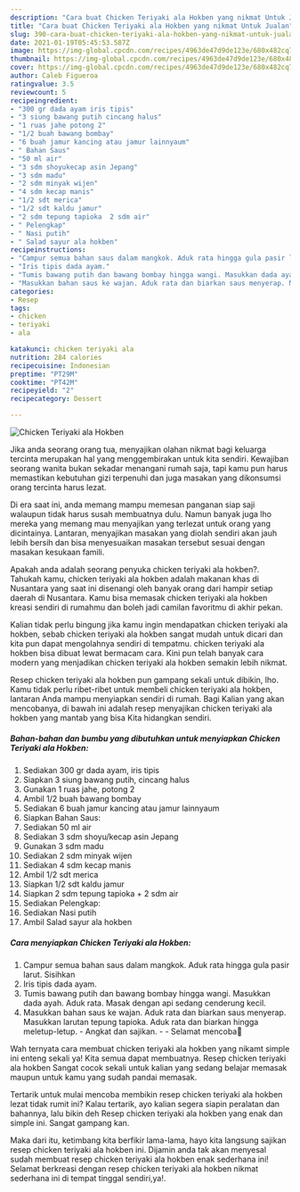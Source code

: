```yaml
---
description: "Cara buat Chicken Teriyaki ala Hokben yang nikmat Untuk Jualan"
title: "Cara buat Chicken Teriyaki ala Hokben yang nikmat Untuk Jualan"
slug: 390-cara-buat-chicken-teriyaki-ala-hokben-yang-nikmat-untuk-jualan
date: 2021-01-19T05:45:53.587Z
image: https://img-global.cpcdn.com/recipes/4963de47d9de123e/680x482cq70/chicken-teriyaki-ala-hokben-foto-resep-utama.jpg
thumbnail: https://img-global.cpcdn.com/recipes/4963de47d9de123e/680x482cq70/chicken-teriyaki-ala-hokben-foto-resep-utama.jpg
cover: https://img-global.cpcdn.com/recipes/4963de47d9de123e/680x482cq70/chicken-teriyaki-ala-hokben-foto-resep-utama.jpg
author: Caleb Figueroa
ratingvalue: 3.5
reviewcount: 5
recipeingredient:
- "300 gr dada ayam iris tipis"
- "3 siung bawang putih cincang halus"
- "1 ruas jahe potong 2"
- "1/2 buah bawang bombay"
- "6 buah jamur kancing atau jamur lainnyaum"
- " Bahan Saus"
- "50 ml air"
- "3 sdm shoyukecap asin Jepang"
- "3 sdm madu"
- "2 sdm minyak wijen"
- "4 sdm kecap manis"
- "1/2 sdt merica"
- "1/2 sdt kaldu jamur"
- "2 sdm tepung tapioka  2 sdm air"
- " Pelengkap"
- " Nasi putih"
- " Salad sayur ala hokben"
recipeinstructions:
- "Campur semua bahan saus dalam mangkok. Aduk rata hingga gula pasir larut. Sisihkan"
- "Iris tipis dada ayam."
- "Tumis bawang putih dan bawang bombay hingga wangi. Masukkan dada ayah. Aduk rata. Masak dengan api sedang cenderung kecil."
- "Masukkan bahan saus ke wajan. Aduk rata dan biarkan saus menyerap. Masukkan larutan tepung tapioka. Aduk rata dan biarkan hingga meletup-letup. Angkat dan sajikan.  Selamat mencoba💐"
categories:
- Resep
tags:
- chicken
- teriyaki
- ala

katakunci: chicken teriyaki ala 
nutrition: 284 calories
recipecuisine: Indonesian
preptime: "PT29M"
cooktime: "PT42M"
recipeyield: "2"
recipecategory: Dessert

---
```



![Chicken Teriyaki ala Hokben](https://img-global.cpcdn.com/recipes/4963de47d9de123e/680x482cq70/chicken-teriyaki-ala-hokben-foto-resep-utama.jpg)

Jika anda seorang orang tua, menyajikan olahan nikmat bagi keluarga tercinta merupakan hal yang menggembirakan untuk kita sendiri. Kewajiban seorang  wanita bukan sekadar menangani rumah saja, tapi kamu pun harus memastikan kebutuhan gizi terpenuhi dan juga masakan yang dikonsumsi orang tercinta harus lezat.

Di era  saat ini, anda memang mampu memesan panganan siap saji walaupun tidak harus susah membuatnya dulu. Namun banyak juga lho mereka yang memang mau menyajikan yang terlezat untuk orang yang dicintainya. Lantaran, menyajikan masakan yang diolah sendiri akan jauh lebih bersih dan bisa menyesuaikan masakan tersebut sesuai dengan masakan kesukaan famili. 



Apakah anda adalah seorang penyuka chicken teriyaki ala hokben?. Tahukah kamu, chicken teriyaki ala hokben adalah makanan khas di Nusantara yang saat ini disenangi oleh banyak orang dari hampir setiap daerah di Nusantara. Kamu bisa memasak chicken teriyaki ala hokben kreasi sendiri di rumahmu dan boleh jadi camilan favoritmu di akhir pekan.

Kalian tidak perlu bingung jika kamu ingin mendapatkan chicken teriyaki ala hokben, sebab chicken teriyaki ala hokben sangat mudah untuk dicari dan kita pun dapat mengolahnya sendiri di tempatmu. chicken teriyaki ala hokben bisa dibuat lewat bermacam cara. Kini pun telah banyak cara modern yang menjadikan chicken teriyaki ala hokben semakin lebih nikmat.

Resep chicken teriyaki ala hokben pun gampang sekali untuk dibikin, lho. Kamu tidak perlu ribet-ribet untuk membeli chicken teriyaki ala hokben, lantaran Anda mampu menyiapkan sendiri di rumah. Bagi Kalian yang akan mencobanya, di bawah ini adalah resep menyajikan chicken teriyaki ala hokben yang mantab yang bisa Kita hidangkan sendiri.

<!--inarticleads1-->

##### Bahan-bahan dan bumbu yang dibutuhkan untuk menyiapkan Chicken Teriyaki ala Hokben:

1. Sediakan 300 gr dada ayam, iris tipis
1. Siapkan 3 siung bawang putih, cincang halus
1. Gunakan 1 ruas jahe, potong 2
1. Ambil 1/2 buah bawang bombay
1. Sediakan 6 buah jamur kancing atau jamur lainnyaum
1. Siapkan  Bahan Saus:
1. Sediakan 50 ml air
1. Sediakan 3 sdm shoyu/kecap asin Jepang
1. Gunakan 3 sdm madu
1. Sediakan 2 sdm minyak wijen
1. Sediakan 4 sdm kecap manis
1. Ambil 1/2 sdt merica
1. Siapkan 1/2 sdt kaldu jamur
1. Siapkan 2 sdm tepung tapioka + 2 sdm air
1. Sediakan  Pelengkap:
1. Sediakan  Nasi putih
1. Ambil  Salad sayur ala hokben




<!--inarticleads2-->

##### Cara menyiapkan Chicken Teriyaki ala Hokben:

1. Campur semua bahan saus dalam mangkok. Aduk rata hingga gula pasir larut. Sisihkan
1. Iris tipis dada ayam.
1. Tumis bawang putih dan bawang bombay hingga wangi. Masukkan dada ayah. Aduk rata. Masak dengan api sedang cenderung kecil.
1. Masukkan bahan saus ke wajan. Aduk rata dan biarkan saus menyerap. Masukkan larutan tepung tapioka. Aduk rata dan biarkan hingga meletup-letup. - Angkat dan sajikan. -  - Selamat mencoba💐




Wah ternyata cara membuat chicken teriyaki ala hokben yang nikamt simple ini enteng sekali ya! Kita semua dapat membuatnya. Resep chicken teriyaki ala hokben Sangat cocok sekali untuk kalian yang sedang belajar memasak maupun untuk kamu yang sudah pandai memasak.

Tertarik untuk mulai mencoba membikin resep chicken teriyaki ala hokben lezat tidak rumit ini? Kalau tertarik, ayo kalian segera siapin peralatan dan bahannya, lalu bikin deh Resep chicken teriyaki ala hokben yang enak dan simple ini. Sangat gampang kan. 

Maka dari itu, ketimbang kita berfikir lama-lama, hayo kita langsung sajikan resep chicken teriyaki ala hokben ini. Dijamin anda tak akan menyesal sudah membuat resep chicken teriyaki ala hokben enak sederhana ini! Selamat berkreasi dengan resep chicken teriyaki ala hokben nikmat sederhana ini di tempat tinggal sendiri,ya!.


